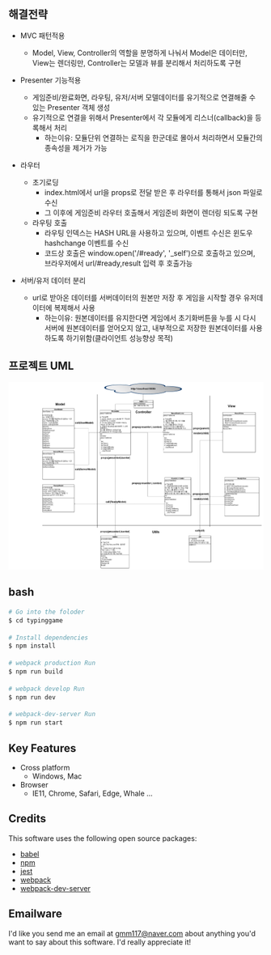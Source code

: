 ## 해결전략
- MVC 패턴적용
  - Model, View, Controller의 역할을 분명하게 나눠서 Model은 데이터만, View는 렌더링만, Controller는 모델과 뷰를 분리해서 처리하도록 구현

- Presenter 기능적용
  - 게임준비/완료화면, 라우팅, 유저/서버 모델데이터를 유기적으로 연결해줄 수 있는 Presenter 객체 생성
  - 유기적으로 연결을 위해서 Presenter에서 각 모듈에게 리스너(callback)을 등록해서 처리
    - 하는이유: 모듈단위 연결하는 로직을 한군데로 몰아서 처리하면서 모듈간의 종속성을 제거가 가능

- 라우터
  - 초기로딩
    - index.html에서 url을 props로 전달 받은 후 라우터를 통해서 json 파일로 수신
    - 그 이후에 게임준비 라우터 호출해서 게임준비 화면이 렌더링 되도록 구현
  - 라우팅 호출
    - 라우팅 인덱스는 HASH URL을 사용하고 있으며, 이벤트 수신은 윈도우 hashchange 이벤트를 수신
    - 코드상 호출은 window.open('/#ready', '_self')으로 호출하고 있으며, 브라우저에서 url/#ready,result 입력 후 호출가능 
  
- 서버/유저 데이터 분리
  - url로 받아온 데이터를 서버데이터의 원본만 저장 후 게임을 시작할 경우 유저데이터에 복제해서 사용
    - 하는이유: 원본데이터를 유지한다면 게임에서 초기화버튼을 누를 시 다시 서버에 원본데이터를 얻어오지 않고, 내부적으로 저장한 원본데이터를 사용하도록 하기위함(클라이언트 성능향상 목적)

## 프로젝트 UML 
![PROJECT UMO](/img/projectUML.png)

## bash
```bash
# Go into the foloder
$ cd typinggame

# Install dependencies
$ npm install

# webpack production Run
$ npm run build

# webpack develop Run
$ npm run dev

# webpack-dev-server Run
$ npm run start
```

## Key Features
* Cross platform
  - Windows, Mac
* Browser
  - IE11, Chrome, Safari, Edge, Whale ...

## Credits
This software uses the following open source packages:
- [babel](https://babeljs.io/)
- [npm](https://www.npmjs.com/)
- [jest](https://jestjs.io/)
- [webpack](https://webpack.js.org/)
- [webpack-dev-server](https://webpack.js.org/configuration/dev-server/)

## Emailware
I'd like you send me an email at <gmm117@naver.com> about anything you'd want to say about this software. I'd really appreciate it!


